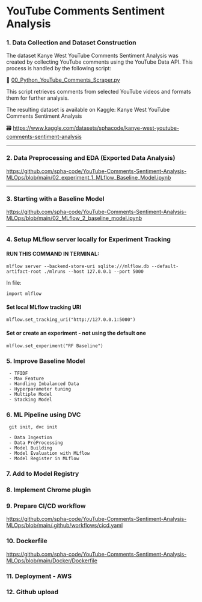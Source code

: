 # YouTube Comments Sentiment Analysis

 ### 1. Data Collection and Dataset Construction

The dataset Kanye West YouTube Comments Sentiment Analysis was created by collecting YouTube comments using the YouTube Data API. This process is handled by the following script:

📄 [00_Python_YouTube_Comments_Scraper.py](https://github.com/spha-code/YouTube-Comments-Sentiment-Analysis-MLOps/blob/main/00_YouTube_Comments_Scraper.py)

This script retrieves comments from selected YouTube videos and formats them for further analysis.

The resulting dataset is available on Kaggle:
Kanye West YouTube Comments Sentiment Analysis

🗃️ https://www.kaggle.com/datasets/sphacode/kanye-west-youtube-comments-sentiment-analysis

-----

 ### 2. Data Preprocessing and EDA (Exported Data Analysis)

 https://github.com/spha-code/YouTube-Comments-Sentiment-Analysis-MLOps/blob/main/02_experiment_1_MLflow_Baseline_Model.ipynb

-----

 ### 3. Starting with a Baseline Model

https://github.com/spha-code/YouTube-Comments-Sentiment-Analysis-MLOps/blob/main/02_MLflow_2_baseline_model.ipynb

-----
 
### 4. Setup MLflow server locally for Experiment Tracking

#### RUN THIS COMMAND IN TERMINAL:
```mlflow server --backend-store-uri sqlite:///mlflow.db --default-artifact-root ./mlruns --host 127.0.0.1 --port 5000```

In file:

```import mlflow```

#### Set local MLflow tracking URI
```mlflow.set_tracking_uri("http://127.0.0.1:5000")```

#### Set or create an experiment - not using the default one
```mlflow.set_experiment("RF Baseline")```
 
### 5. Improve Baseline Model
     - TFIDF
     - Max Feature
     - Handling Imbalanced Data
     - Hyperparameter tuning
     - Multiple Model
     - Stacking Model
       
### 6. ML Pipeline using DVC

     git init, dvc init
     
     - Data Ingestion
     - Data PreProcessing
     - Model Building
     - Model Evaluation with MLflow
     - Model Register in MLflow
       
### 7. Add to Model Registry

### 8. Implement Chrome plugin

### 9. Prepare CI/CD workflow

https://github.com/spha-code/YouTube-Comments-Sentiment-Analysis-MLOps/blob/main/.github/workflows/cicd.yaml
  
### 10. Dockerfile

https://github.com/spha-code/YouTube-Comments-Sentiment-Analysis-MLOps/blob/main/Docker/Dockerfile

### 11. Deployment - AWS
### 12. Github upload
